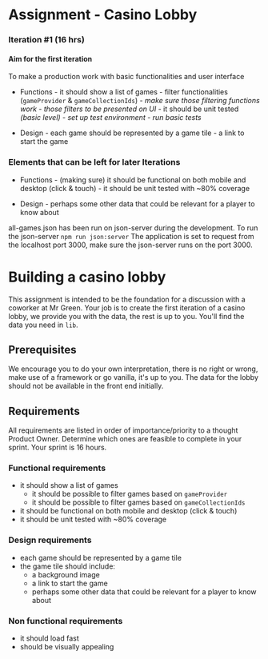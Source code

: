 # Assignment - Casino Lobby

### Iteration #1 (16 hrs)     
#### Aim for the first iteration
To make a production work with basic functionalities and user interface     
     
* Functions
      - it should show a list of games
      - filter functionalities (`gameProvider` & `gameCollectionIds`)
           - _make sure those filtering functions work_
           - _those filters to be presented on UI_
      - it should be unit tested _(basic level)_
           - _set up test environment_
           - _run basic tests_

* Design
      - each game should be represented by a game tile
      - a link to start the game

### Elements that can be left for later Iterations     
* Functions
      - (making sure) it should be functional on both mobile and desktop (click & touch)
      - it should be unit tested with ~80% coverage

* Design
      - perhaps some other data that could be relevant for a player to know about


all-games.json has been run on json-server during the development.
To run the json-server `
     npm run json:server
`
The application is set to request from the localhost port 3000, make sure the json-server runs on the port 3000.



# Building a casino lobby

This assignment is intended to be the foundation for a discussion with a coworker at Mr Green.
Your job is to create the first iteration of a casino lobby, we provide you with the data, the rest is up to you.
You'll find the data you need in `lib`.

## Prerequisites
We encourage you to do your own interpretation, there is no right or wrong, make use of a framework or go vanilla, it's up to you.
The data for the lobby should not be available in the front end initially.

## Requirements
All requirements are listed in order of importance/priority to a thought Product Owner.
Determine which ones are feasible to complete in your sprint. Your sprint is 16 hours.

### Functional requirements
* it should show a list of games
	* it should be possible to filter games based on `gameProvider`
	* it should be possible to filter games based on `gameCollectionIds`
* it should be functional on both mobile and desktop (click & touch)
* it should be unit tested with ~80% coverage

### Design requirements
* each game should be represented by a game tile
* the game tile should include:
	* a background image
	* a link to start the game
	* perhaps some other data that could be relevant for a player to know about

### Non functional requirements
* it should load fast
* should be visually appealing